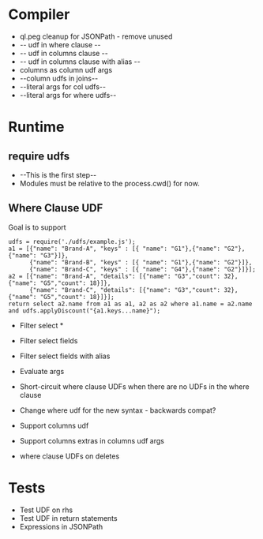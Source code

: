 # Compiler

* ql.peg cleanup for JSONPath - remove unused
* -- udf in where clause --
* -- udf in columns clause --
* -- udf in columns clause with alias --
* columns as column udf args
* --column udfs in joins--
* --literal args for col udfs--
* --literal args for where udfs--

# Runtime

## require udfs

* --This is the first step--
* Modules must be relative to the process.cwd() for now.

## Where Clause UDF

Goal is to support

    udfs = require('./udfs/example.js');
    a1 = [{"name": "Brand-A", "keys" : [{ "name": "G1"},{"name": "G2"},{"name": "G3"}]},
          {"name": "Brand-B", "keys" : [{ "name": "G1"},{"name": "G2"}]},
          {"name": "Brand-C", "keys" : [{ "name": "G4"},{"name": "G2"}]}];
    a2 = [{"name": "Brand-A", "details": [{"name": "G3","count": 32},{"name": "G5","count": 18}]},
          {"name": "Brand-C", "details": [{"name": "G3","count": 32}, {"name": "G5","count": 18}]}];
    return select a2.name from a1 as a1, a2 as a2 where a1.name = a2.name and udfs.applyDiscount("{a1.keys...name}");

* Filter select *
* Filter select fields
* Filter select fields with alias
* Evaluate args
* Short-circuit where clause UDFs when there are no UDFs in the where clause

* Change where udf for the new syntax - backwards compat?
* Support columns udf
* Support columns extras in columns udf args

* where clause UDFs on deletes

# Tests

* Test UDF on rhs
* Test UDF in return statements
* Expressions in JSONPath



